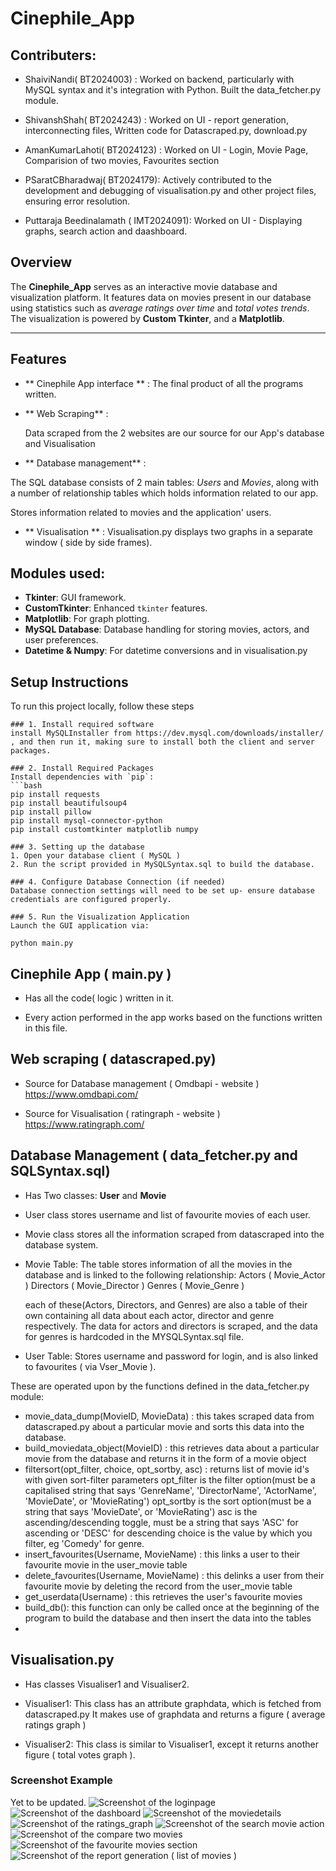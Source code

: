 # Cinephile_App 
## Contributers: 
- ShaiviNandi( BT2024003) : Worked on backend, particularly with MySQL syntax and it's
                              integration with Python. Built the data_fetcher.py module.
- ShivanshShah( BT2024243) : Worked on UI - report generation, interconnecting files, 
                            Written code for Datascraped.py, download.py

- AmanKumarLahoti( BT2024123) :  Worked on UI - Login, Movie Page, Comparision of two movies,
                                Favourites section

- PSaratCBharadwaj( BT2024179): Actively contributed to the development and debugging of visualisation.py and other project files, ensuring error resolution. 

- Puttaraja Beedinalamath ( IMT2024091): Worked on UI - Displaying graphs, search action and                                            daashboard. 
## Overview

The **Cinephile_App** serves as an interactive movie database and visualization platform. It features data on movies present  in our database  using statistics such as *average ratings over time* and *total votes trends*. The visualization is powered by **Custom Tkinter**, and a **Matplotlib**.

---

## Features

-   **  Cinephile App interface ** :
          The final product of all the programs written.
-   ** Web Scraping** :

     Data scraped from the 2 websites are our source for our App's database and Visualisation
    
-   ** Database management** :

   The SQL database consists of 2 main tables: *Users* and *Movies*, along with a number of
  relationship tables which holds information related to our app.
  
   Stores information related to movies and the application' users.
- ** Visualisation ** : Visualisation.py displays two graphs in a separate window ( side by side frames). 

## Modules used: 
- **Tkinter**: GUI framework.
- **CustomTkinter**: Enhanced `tkinter` features.
- **Matplotlib**: For graph plotting.
- **MySQL Database**: Database handling for storing movies, actors, and user preferences.
- **Datetime & Numpy**: For datetime conversions and in visualisation.py

## Setup Instructions

To run this project locally, follow these steps
```
### 1. Install required software
install MySQLInstaller from https://dev.mysql.com/downloads/installer/ , and then run it, making sure to install both the client and server packages. 
 
### 2. Install Required Packages
Install dependencies with `pip`:
```bash
pip install requests
pip install beautifulsoup4
pip install pillow
pip install mysql-connector-python
pip install customtkinter matplotlib numpy

### 3. Setting up the database
1. Open your database client ( MySQL )
2. Run the script provided in MySQLSyntax.sql to build the database. 

### 4. Configure Database Connection (if needed)
Database connection settings will need to be set up- ensure database credentials are configured properly.

### 5. Run the Visualization Application
Launch the GUI application via:

python main.py
```

## Cinephile App ( main.py ) 

- Has all the code( logic ) written in it.

- Every action performed in the app works based on the functions written in this file.


## Web scraping ( datascraped.py) 

- Source for Database management ( Omdbapi - website )
   https://www.omdbapi.com/

- Source for Visualisation ( ratingraph - website )
    https://www.ratingraph.com/

## Database Management ( data_fetcher.py and SQLSyntax.sql) 

- Has Two classes:
  **User** and **Movie**
 
- User class stores username and list of favourite movies of each user.
- Movie class stores all the information scraped from datascraped into the database system.

- Movie Table:
  The table stores information of all the movies in the database and is linked to the following relationship:
  Actors ( Movie_Actor )
  Directors ( Movie_Director )
  Genres ( Movie_Genre )

  each of these(Actors, Directors, and Genres) are also a table of their own containing all data about each actor, director and genre respectively. The data for actors and directors is scraped, and the data for genres is hardcoded in the MYSQLSyntax.sql file.

- User Table:
 Stores username and password for login, and is also linked to favourites ( via Vser_Movie ).

These are operated upon by the functions defined in the data_fetcher.py module:
- movie_data_dump(MovieID, MovieData) : this takes scraped data from datascraped.py about a particular movie and sorts this data into the database. 
- build_moviedata_object(MovieID) : this retrieves data about a particular movie from the database and returns it in the form of a movie object
- filtersort(opt_filter, choice, opt_sortby, asc) : returns list of movie id's with given sort-filter parameters
    opt_filter is the filter option(must be a capitalised string that says 'GenreName', 'DirectorName', 'ActorName', 'MovieDate', or 'MovieRating') 
    opt_sortby is the sort option(must be a string that says 'MovieDate', or 'MovieRating')
    asc is the ascending/descending toggle, must be a string that says 'ASC' for ascending or 'DESC' for descending
    choice is the value by which you filter, eg 'Comedy' for genre.
- insert_favourites(Username, MovieName) : this links a user to their favourite movie in the user_movie table
- delete_favourites(Username, MovieName) : this delinks a user from their favourite movie by deleting the record from the user_movie table
- get_userdata(Username) : this retrieves the user's favourite movies
- build_db(): this function can only be called once at the beginning of the program to build the database and then insert the data into the tables
- 
## Visualisation.py
- Has classes Visualiser1 and Visualiser2. 
- Visualiser1: This class has an attribute graphdata, which is fetched from datascraped.py
  It makes use of graphdata and returns a figure ( average ratings graph )
   
- Visualiser2: This class is similar to Visualiser1, except it returns another figure
  ( total votes graph ).

### Screenshot Example
 Yet to be updated.
![Screenshot of the loginpage](assets/loginimg.jpg)
![Screenshot of the dashboard](assets/dashboardimg.jpg)
![Screenshot of the moviedetails](assets/moviedetailsimg.jpg)
![Screenshot of the ratings_graph](assets/ratingraphsimg.jpg)
![Screenshot of the search movie action](assets/moviesearchimg.jpg)
![Screenshot of the compare two movies](assets/compareimg.jpg)
![Screenshot of the favourite movies section](assets/favimg.jpg)
![Screenshot of the report generation ( list of movies ) ](assets/reportimg.jpg)


 ## 
